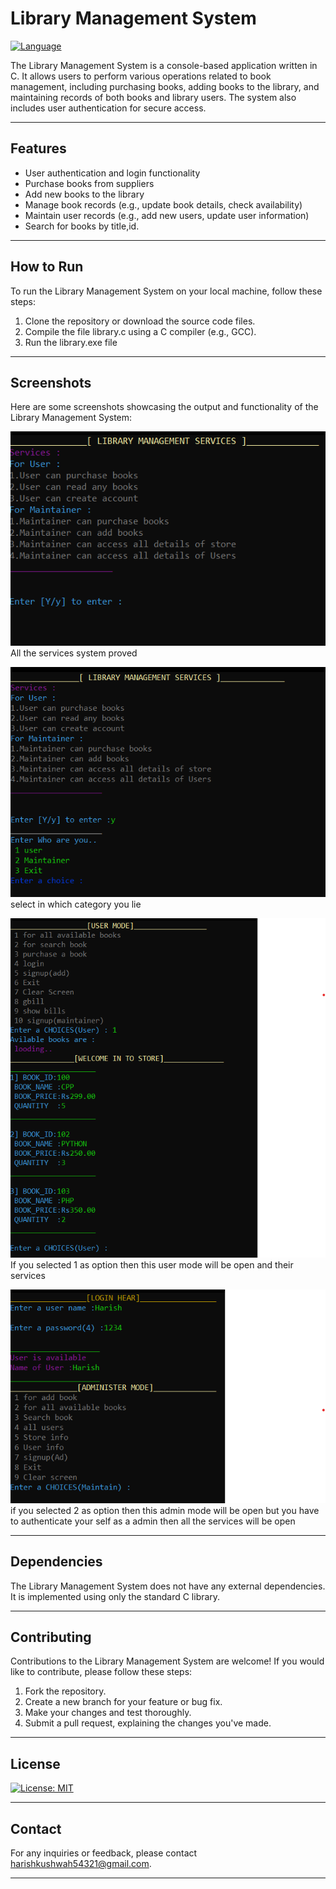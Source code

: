# Library Management System
[![Language](https://img.shields.io/badge/language-C-blue.svg)](https://en.wikipedia.org/wiki/C_(programming_language))

The Library Management System is a console-based application written in C. It allows users to perform various operations related to book management, including purchasing books, adding books to the library, and maintaining records of both books and library users. The system also includes user authentication for secure access.

---

## Features

- User authentication and login functionality
- Purchase books from suppliers
- Add new books to the library
- Manage book records (e.g., update book details, check availability)
- Maintain user records (e.g., add new users, update user information)
- Search for books by title,id.

---

## How to Run

To run the Library Management System on your local machine, follow these steps:

1. Clone the repository or download the source code files.
2. Compile the file library.c using a C compiler (e.g., GCC).
3. Run the library.exe file 

---

## Screenshots

Here are some screenshots showcasing the output and functionality of the Library Management System:

<!-- Add your screenshots below -->

![Screenshot 1](Screenshots/servicespage.png)
All the services system proved

![Screenshot 2](screenshots/categoryPage.png)
select in which category you lie 

![Screenshot 3](screenshots/allbooksinfo.png)
If you selected 1 as option then this user mode will be open and their services

![Screenshot 4](screenshots/adminmode.png)
if you selected 2 as option then this admin mode will be open but you have to authenticate your self as a admin then all the services will be open  

---

## Dependencies

The Library Management System does not have any external dependencies. It is implemented using only the standard C library.

---

## Contributing

Contributions to the Library Management System are welcome! If you would like to contribute, please follow these steps:

1. Fork the repository.
2. Create a new branch for your feature or bug fix.
3. Make your changes and test thoroughly.
4. Submit a pull request, explaining the changes you've made.

---

## License

[![License: MIT](https://img.shields.io/badge/License-MIT-blue.svg)](https://opensource.org/licenses/MIT)

---

## Contact

For any inquiries or feedback, please contact [harishkushwah54321@gmail.com](mailto:harishkushwah54321@gmail.com).

---


